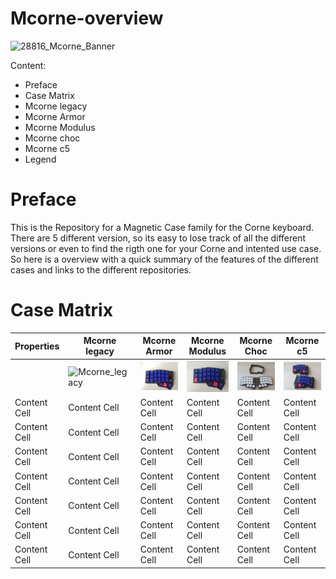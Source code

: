 # Mcorne-overview

![28816_Mcorne_Banner](https://user-images.githubusercontent.com/65970993/142192291-f98b4d5c-05fb-46df-812c-ea15619faf7e.jpg)

Content:

* Preface
* Case Matrix
* Mcorne legacy
* Mcorne Armor
* Mcorne Modulus
* Mcorne choc
* Mcorne c5
* Legend



# Preface

This is the Repository for a Magnetic Case family for the Corne keyboard. There are 5 different version, so its easy to lose track of all the different versions or even to find the rigth one for your Corne and intented use case. So here is a overview with a quick summary of the features of the different cases and links to the different repositories. 


# Case Matrix

| Properties | Mcorne legacy  | Mcorne Armor| Mcorne Modulus  | Mcorne Choc | Mcorne c5 |
| ------------- | ------------- | ------------- | ------------- | ------------- | ------------- |
|  | ![Mcorne_legacy](https://github.com/Runningtarrens/Mcorne-overview/blob/main/pictures/20211104_104911.jpg)  | ![Mcorne_Armor](https://github.com/Runningtarrens/Mcorne-overview/blob/main/pictures/20220505_142000.jpg)  | ![Mcorne_Modulus](https://github.com/Runningtarrens/Mcorne-overview/blob/main/pictures/20221020_153903.jpg)  | ![Mcorne_Choc](https://github.com/Runningtarrens/Mcorne-overview/blob/main/pictures/20220930_104928.jpg)  | ![Mcorne_c5](https://github.com/Runningtarrens/Mcorne-overview/blob/main/pictures/20221110_092837.jpg)  |
| Content Cell  | Content Cell  | Content Cell  | Content Cell  | Content Cell  | Content Cell  |
| Content Cell  | Content Cell  | Content Cell  | Content Cell  | Content Cell  | Content Cell  |
| Content Cell  | Content Cell  | Content Cell  | Content Cell  | Content Cell  | Content Cell  |
| Content Cell  | Content Cell  | Content Cell  | Content Cell  | Content Cell  | Content Cell  |
| Content Cell  | Content Cell  | Content Cell  | Content Cell  | Content Cell  | Content Cell  |
| Content Cell  | Content Cell  | Content Cell  | Content Cell  | Content Cell  | Content Cell  |
| Content Cell  | Content Cell  | Content Cell  | Content Cell  | Content Cell  | Content Cell  |






